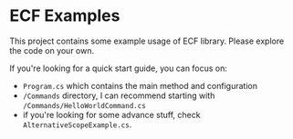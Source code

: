 # ECF Examples
This project contains some example usage of ECF library. Please explore the code on your own.

If you're looking for a quick start guide, you can focus on:
 - `Program.cs` which contains the main method and configuration
 - `/Commands` directory, I can recommend starting with `/Commands/HelloWorldCommand.cs`
 - if you're looking for some advance stuff, check `AlternativeScopeExample.cs`.